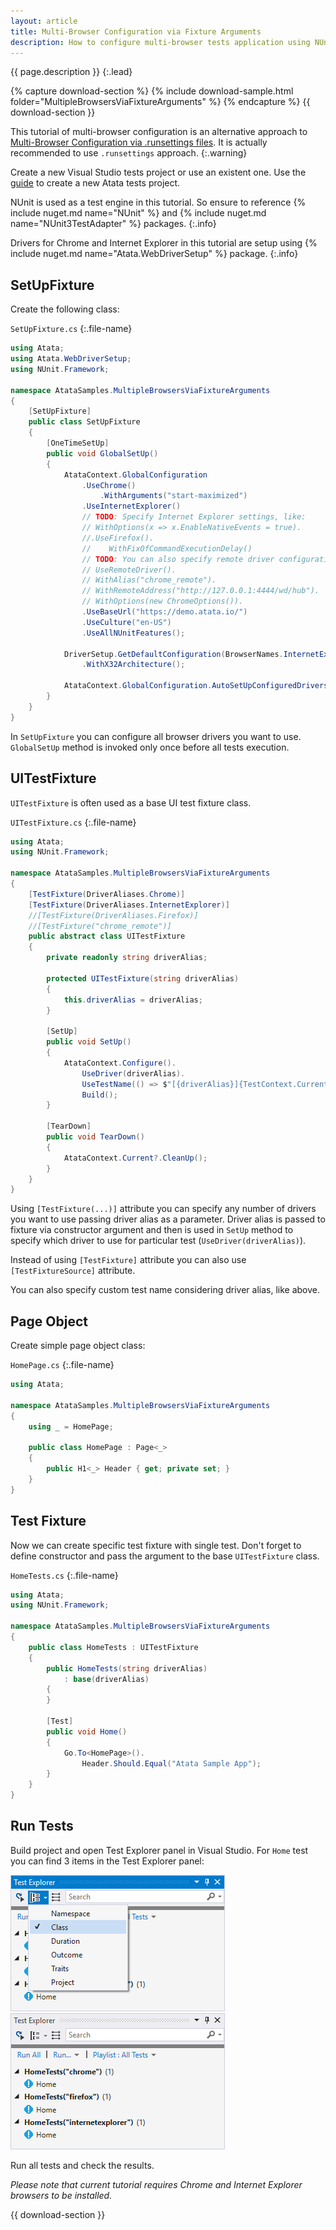 ```yaml
---
layout: article
title: Multi-Browser Configuration via Fixture Arguments
description: How to configure multi-browser tests application using NUnit fixture arguments.
---
```


{{ page.description }}
{:.lead}

{% capture download-section %}
{% include download-sample.html folder="MultipleBrowsersViaFixtureArguments" %}
{% endcapture %}
{{ download-section }}

This tutorial of multi-browser configuration is an alternative approach to [Multi-Browser Configuration via .runsettings files](https://atata.io/tutorials/multi-browser-configuration-via-runsettings-files/).
It is actually recommended to use `.runsettings` approach.
{:.warning}

Create a new Visual Studio tests project or use an existent one.
Use the [guide](/getting-started/#installation) to create a new Atata tests project.

NUnit is used as a test engine in this tutorial.
So ensure to reference {% include nuget.md name="NUnit" %} and {% include nuget.md name="NUnit3TestAdapter" %} packages.
{:.info}

Drivers for Chrome and Internet Explorer in this tutorial are setup
using {% include nuget.md name="Atata.WebDriverSetup" %} package.
{:.info}

## SetUpFixture

Create the following class:

`SetUpFixture.cs`
{:.file-name}

```cs
using Atata;
using Atata.WebDriverSetup;
using NUnit.Framework;

namespace AtataSamples.MultipleBrowsersViaFixtureArguments
{
    [SetUpFixture]
    public class SetUpFixture
    {
        [OneTimeSetUp]
        public void GlobalSetUp()
        {
            AtataContext.GlobalConfiguration
                .UseChrome()
                    .WithArguments("start-maximized")
                .UseInternetExplorer()
                // TODO: Specify Internet Explorer settings, like:
                // WithOptions(x => x.EnableNativeEvents = true).
                //.UseFirefox().
                //    WithFixOfCommandExecutionDelay()
                // TODO: You can also specify remote driver configuration(s):
                // UseRemoteDriver().
                // WithAlias("chrome_remote").
                // WithRemoteAddress("http://127.0.0.1:4444/wd/hub").
                // WithOptions(new ChromeOptions()).
                .UseBaseUrl("https://demo.atata.io/")
                .UseCulture("en-US")
                .UseAllNUnitFeatures();

            DriverSetup.GetDefaultConfiguration(BrowserNames.InternetExplorer)
                .WithX32Architecture();

            AtataContext.GlobalConfiguration.AutoSetUpConfiguredDrivers();
        }
    }
}
```

In `SetUpFixture` you can configure all browser drivers you want to use.
`GlobalSetUp` method is invoked only once before all tests execution.

## UITestFixture

`UITestFixture` is often used as a base UI test fixture class.

`UITestFixture.cs`
{:.file-name}

```cs
using Atata;
using NUnit.Framework;

namespace AtataSamples.MultipleBrowsersViaFixtureArguments
{
    [TestFixture(DriverAliases.Chrome)]
    [TestFixture(DriverAliases.InternetExplorer)]
    //[TestFixture(DriverAliases.Firefox)]
    //[TestFixture("chrome_remote")]
    public abstract class UITestFixture
    {
        private readonly string driverAlias;

        protected UITestFixture(string driverAlias)
        {
            this.driverAlias = driverAlias;
        }

        [SetUp]
        public void SetUp()
        {
            AtataContext.Configure().
                UseDriver(driverAlias).
                UseTestName(() => $"[{driverAlias}]{TestContext.CurrentContext.Test.Name}").
                Build();
        }

        [TearDown]
        public void TearDown()
        {
            AtataContext.Current?.CleanUp();
        }
    }
}
```

Using `[TestFixture(...)]` attribute you can specify any number of drivers you want to use passing driver alias as a parameter.
Driver alias is passed to fixture via constructor argument and then is used in `SetUp` method to specify which driver to use for particular test (`UseDriver(driverAlias)`).

Instead of using `[TestFixture]` attribute you can also use `[TestFixtureSource]` attribute.

You can also specify custom test name considering driver alias, like above.

## Page Object

Create simple page object class:

`HomePage.cs`
{:.file-name}

```cs
using Atata;

namespace AtataSamples.MultipleBrowsersViaFixtureArguments
{
    using _ = HomePage;

    public class HomePage : Page<_>
    {
        public H1<_> Header { get; private set; }
    }
}
```

## Test Fixture

Now we can create specific test fixture with single test. Don't forget to define constructor and pass the argument to the base `UITestFixture` class.

`HomeTests.cs`
{:.file-name}

```cs
using Atata;
using NUnit.Framework;

namespace AtataSamples.MultipleBrowsersViaFixtureArguments
{
    public class HomeTests : UITestFixture
    {
        public HomeTests(string driverAlias)
            : base(driverAlias)
        {
        }

        [Test]
        public void Home()
        {
            Go.To<HomePage>().
                Header.Should.Equal("Atata Sample App");
        }
    }
}
```

## Run Tests

Build project and open Test Explorer panel in Visual Studio. For `Home` test you can find 3 items in the Test Explorer panel:

![Test Explorer: group by class](test-explorer-group-by-class.png)
![Test Explorer: tests](test-explorer-tests.png)

Run all tests and check the results.

*Please note that current tutorial requires Chrome and Internet Explorer browsers to be installed.*

{{ download-section }}